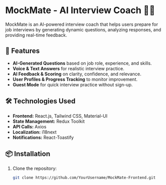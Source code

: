 # MockMate - AI Interview Coach 🎤🤖

MockMate is an AI-powered interview coach that helps users prepare for job interviews by generating dynamic questions, analyzing responses, and providing real-time feedback.

## 🚀 Features

- **AI-Generated Questions** based on job role, experience, and skills.
- **Voice & Text Answers** for realistic interview practice.
- **AI Feedback & Scoring** on clarity, confidence, and relevance.
- **User Profiles & Progress Tracking** to monitor improvement.
- **Guest Mode** for quick interview practice without sign-up.

## 🛠️ Technologies Used

- **Frontend:** React.js, Tailwind CSS, Material-UI
- **State Management:** Redux Toolkit
- **API Calls:** Axios
- **Localization:** i18next
- **Notifications:** React-Toastify

## 📦 Installation

1. Clone the repository:

   ```bash
   git clone https://github.com/YourUsername/MockMate-Frontend.git
